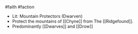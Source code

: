 #faith #faction
* Lit: Mountain Protectors (Dwarven)
* Protect the mountains of [[Chyne]] from The [[Ridgefound]].
* Predominantly [[Dwarves]] and [[Drow]]